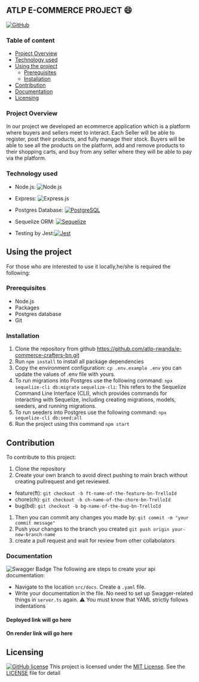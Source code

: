 ## ATLP E-COMMERCE PROJECT :smile:
[![GitHub](https://badgen.net/badge/icon/github?icon=github&label)](https://github.com)
### Table of content
  - [Project Overview](#project-overview)
  - [Technology used](#technology-used)
- [Using the project](#using-the-project)
  - [Prerequisites](#prerequisites)
  - [Installation](#installation)
- [Contribution](#contribution)
- [Documentation](#Documentation)
- [Licensing](#licensing)
### Project Overview

In our project we developed an ecommerce application which is a platform where buyers and sellers meet to interact. Each Seller will be able to register, post their products, and fully manage their stock. Buyers will be able to see all the products on the platform, add and remove products to their shopping carts, and buy from any seller where they will be able to pay via the platform.

### Technology used 

* Node.js: ![Node.js](https://img.shields.io/badge/-Node.js-000000?style=flat&logo=node.js)
  
* Express: ![Express.js](https://img.shields.io/badge/express.js-%23404d59.svg?logo=express&logoColor=%2361DAFB&style=for-the-badge)
  
* Postgres Database: [![PostgreSQL](https://img.shields.io/badge/database-PostgreSQL-blue)](https://www.postgresql.org/)
  
* Sequelize ORM: [![Sequelize](https://img.shields.io/badge/ORM-Sequelize-orange)](https://sequelize.org/)
  
* Testing by Jest:[![Jest](https://img.shields.io/badge/testing-Jest-red)](https://jestjs.io/)


## Using the project

  For those who are interested to use it locally,he/she is required the following:

### Prerequisites

- Node.js
- Packages
- Postgres database
- Git

### Installation

1. Clone the repository from github https://github.com/atlp-rwanda/e-commerce-crafters-bn.git
2. Run `npm install` to install all package dependencies
3. Copy the environment configuration:
    `cp .env.example .env`
     you can update the values of .env file with yours.
3. To run migrations into Postgres use the following command:
   `npx sequelize-cli db:migrate`
    `sequelize-cli`: This refers to the Sequelize Command Line Interface (CLI), which provides commands for interacting with Sequelize, including creating migrations, models, seeders, and running migrations.
4. To run seeders into Postgres use the following command:
   `npx sequelize-cli db:seed:all`
5. Run the project using this command `npm start`

## Contribution

To contribute to this project:

1. Clone the repository
2. Create your own branch to avoid direct pushing to main brach without creating pullrequest and get reviewed.

- feature(ft): `git checkout -b ft-name-of-the-feature-bn-TrelloId`
- chore(ch): `git checkout -b ch-name-of-the-chore-bn-TrelloId `
- bug(bd): `git checkout -b bg-name-of-the-bug-bn-TrelloId `


1. Then you can commit any changes you made by: `git commit -m "your commit message"`
2. Push your changes to the branch you created `git push origin your-new-branch-name`
3. create a pull request and wait for review from other collabolators
###  Documentation 
![Swagger Badge](https://img.shields.io/badge/Swagger-85EA2D?logo=swagger&logoColor=000&style=for-the-badge)
The following are steps to create your api documentation:
- Navigate to the location `src/docs`.
Create a `.yaml` file.
- Write your documentation in the file.
 No need to set up Swagger-related things in `server.ts` again.
:warning:  You must know that YAML strictly follows indentations
#### Deployed link will go here

#### On render link will go here
## Licensing
[![GitHub license](https://img.shields.io/github/license/Naereen/StrapDown.js.svg)](https://github.com/Naereen/StrapDown.js/blob/master/LICENSE)
This project is licensed under the [MIT License](https://opensource.org/licenses/MIT). See the [LICENSE](LICENSE) file for detail


